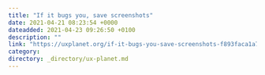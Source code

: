 ```yaml
---
title: "If it bugs you, save screenshots"
date: 2021-04-21 08:23:54 +0000
dateadded: 2021-04-23 09:26:50 +0100
description: ""
link: "https://uxplanet.org/if-it-bugs-you-save-screenshots-f893faca1a7e?source=rss----819cc2aaeee0---4"
category:
directory: _directory/ux-planet.md
---
```

